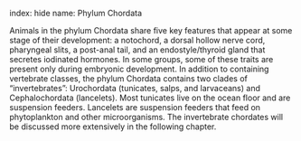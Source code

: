 index: hide
name: Phylum Chordata

Animals in the phylum Chordata share five key features that appear at some stage of their development: a notochord, a dorsal hollow nerve cord, pharyngeal slits, a post-anal tail, and an endostyle/thyroid gland that secretes iodinated hormones. In some groups, some of these traits are present only during embryonic development. In addition to containing vertebrate classes, the phylum Chordata contains two clades of “invertebrates”: Urochordata (tunicates, salps, and larvaceans) and Cephalochordata (lancelets). Most tunicates live on the ocean floor and are suspension feeders. Lancelets are suspension feeders that feed on phytoplankton and other microorganisms. The invertebrate chordates will be discussed more extensively in the following chapter.
